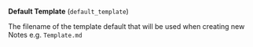 **Default Template** (`default_template`)

The filename of the template default that will be used when creating new Notes e.g. `Template.md`